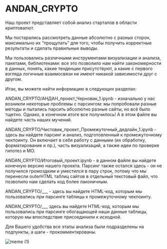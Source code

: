 # ANDAN_CRYPTO


Наш проект представляет собой анализ стартапов в области криптовалют. 

Мы постарались рассмотреть данные абсолютно с разных сторон, максимально их “прощупать” для того, чтобы получить корректные результаты и сделать правильные выводы. 

Мы пользовались различными инструментами визуализации и анализа, пакетами, библиотеками: все это позволило нам найти закономерности в данных, понять, какие тенденции присутствуют, а какие с первого взгляда логичные взаимосвязи не имеют никакой зависимости друг с другом.  

Итак, вы можете найти информацию в следующих разделах:

ANDAN_CRYPTO/АНДАН_проект_Черновик_1.ipynb - изначально у нас возникли некоторые проблемы с парсингом: мы попробовали разные методы и пытались парсить абсолютно разные сайты, но всё было тщетно. Однако, в конечном итоге все получилось! А в этом файле вы найдете часть наших мучений. 

ANDAN_CRYPTO/Чистовик_проект_Промежуточный_дедлайн_1.ipynb - здесь вы найдете парсинг и анализ, подготовленный к промежуточному чекпоинту. Он включает в себя работу с данными (их обработку, форматирование и пр.), часть визуализаций, а также идеи по проверке гипотез и МО.

ANDAN_CRYPTO/Итоговый_проект.ipynb - в данном файле вы найдете конечную версию нашего проекта. Парсинг также остался здесь - он не получился громоздким и уместился в пару строк, потому что мы перенесли outerHTML таблиц сайтов в отдельный текстовый файл, что позволило нам сделать код более лаконичным. 

ANDAN_CRYPTO/___ - здесь вы найдете HTML-код, которым мы пользовались при парсинге таблицы к промежуточному чекпоинту.

ANDAN_CRYPTO/___ здесь вы найдете HTML-код, которым мы пользовались при парсинге обогащающей наши данные таблицы, которую мы впоследствие присоединили к исходной.


Для Вашего удобства все этапы анализа были подразделены на подпункты, а шаги -  прокомментированы.

![meme (1)](https://github.com/Lexus-2/ANDAN_CRYPTO/assets/133632662/4b53f00f-7306-43b3-beaa-3e9434df71f7)



